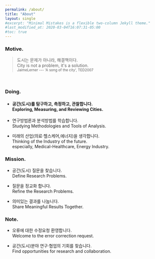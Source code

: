 ```yaml
---
permalink: /about/
title: "About"
layout: single
#excerpt: "Minimal Mistakes is a flexible two-column Jekyll theme."
#last_modified_at: 2020-03-04T16:07:31-05:00
#toc: true
---
```


### Motive.

> 도시는 문제가 아니라, 해결책이다. <br>
> City is not a problem, it's a solution. <br>
<sub>JaimeLerner --- 'A song of the city', TED2007</sub>
<br>


### Doing.

- <h4>공간(도시)를 탐구하고, 측정하고, 관찰합니다.<br>
  Exploring, Measuring, and Reviewing Cities.<br>

- 연구방법론과 분석방법를 학습합니다.<br>
  Studying Methodologies and Tools of Analysis.<br>

- 미래의 산업(의료·헬스케어,에너지)을 생각합니다.<br>
  Thinking of the Industry of the future.<br>
  especially, Medical-Healthcare, Energy Industry.


### Mission.

- 공간(도시) 질문을 찾습니다.<br>
  Define Research Problems.<br>

- 질문을 정교화 합니다.<br>
  Refine the Research Problems.<br>

- 의미있는 결과를 나눕니다.<br>
  Share Meaningful Results Together.

### Note.

- 오류에 대한 수정요청 환영합니다.<br>
  Welcome to the error correction request.<br>

- 공간(도시)분야 연구·협업의 기회를 찾습니다.<br>
  Find opportunities for research and collaboration.<br>



<!-- 
할 수 있는 일보다 하고 싶은 일이 많습니다. 
경계는 정해져 있지 않지만, 의미있고 잘할 수 있는 일에 집중합니다. 

| dd | dd | dd |
|:-- | -- | --:|
| aa | aa | aa |

Learning : `R` , `Python`, `QGIS` <br>
To Learn : `GO`
{: .notice--info}
-->


